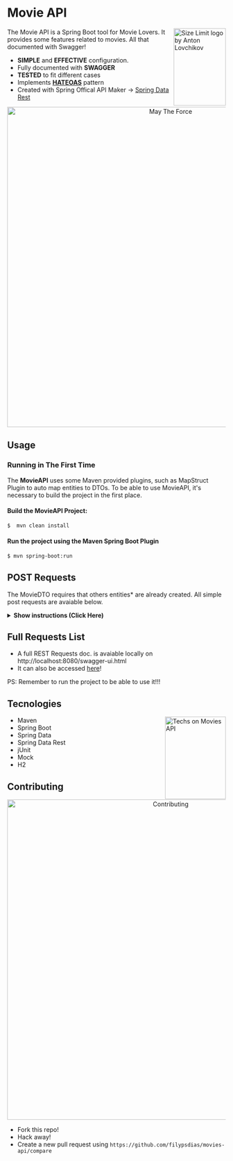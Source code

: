 # Movie API

<img src="https://github.com/filypsdias/movies-api/blob/master/images/undraw_broadcast_jhwx.svg" align="right"
     alt="Size Limit logo by Anton Lovchikov" width="120" height="178">

The Movie API is a Spring Boot tool for Movie Lovers. 
It provides some features related to movies. All that documented with Swagger!

* **SIMPLE** and **EFFECTIVE** configuration.
* Fully documented with **SWAGGER**
* **TESTED** to fit different cases
* Implements **[HATEOAS](https://en.wikipedia.org/wiki/HATEOAS)** pattern
* Created with Spring Offical API Maker -> [Spring Data Rest](https://spring.io/projects/spring-data-rest)

<p align="center">
  <img src="https://github.com/filypsdias/movies-api/blob/master/images/undraw_may_the_force_bgdm.png" alt="May The Force" width="738">
</p>


## Usage

### Running in The First Time

The **MovieAPI** uses some Maven provided plugins, such as MapStruct Plugin to auto map entities to DTOs. 
To be able to use MovieAPI, it's necessary to build the project in the first place.

#### Build the MovieAPI Project:

```sh
$  mvn clean install
```

#### Run the project using the Maven Spring Boot Plugin
```sh
$ mvn spring-boot:run
```
    
## POST Requests
The MovieDTO requires that others entities* are already created.
All simple post requests are avaiable below.

<details><summary><b>Show instructions (Click Here)</b></summary>

1. Create a Movie Genre:

    ```json
      {
        "name": "string"
      }
    ```
    
    ```diff
    + {
    +   "name": "Drama"
    + }
    ```
    
2. Create a Movie Production Company:

   ```json
      {
        "logo_path": "string",
        "name": "string",
        "origin_country": "string"
      }
   ```
   
    ```diff
    + {
    -   "logo_path": null, <- future use
    +   "name": "Fox 2000 Picutres",
    +   "origin_country": "US"
    + }
   ```

3. Create a Movie Production Country:

   ```json
      {
        "iso_3166_1": "string",
        "name": "string"
      }
   ```
   
   ```diff
   +  {
   +    "iso_3166_1": "US",
   +    "name": "United States",
   +  }
   ```

4. Create a Movie Spoken Language

   ```json
      {
        "iso_639_1": "string",
        "name": "string"
      }
   ```
   
   ```diff
   +  {
   +    "iso_639_1": "en",
   +    "name": "English",
   +  }
   ```


4. Now, let’s create a Movie Entity. Add all other entity (they can't be null) keys to the current JSON:
   
    ```json
       {
         "adult": true,
         "budget": 0,
         "genres": [
           {
             "id": 0
           }
         ],
         "homepage": "string",
         "imdbId": "string",
         "originalLanguage": "string",
         "originalTitle": "string",
         "overview": "string",
         "popularity": 0,
         "productionCompanies": [
           {
             "id": 0
           }
         ],
         "productionCountries": [
           {
             "id": 0
           }
         ],
         "releaseDate": "2020-05-01",
         "revenue": 0,
         "runtime": 0,
         "spokenLanguages": [
           {
             "id": 0
           }
         ],
         "status": "string",
         "tagline": "string",
         "title": "string",
         "titleDto": [
           {
             "id": 0
           }
         ],
         "video": true,
         "voteAverage": 0,
         "vote_count": 0
       }
    ```
    ```diff
    +  {
         "adult": false,
         "budget": 6300000,
         "genres": [
    +      {
    +        "id": 1
           }
         ],
    +    "homepage": "string",
    +    "imdbId": "tt0137523",
    +    "originalLanguage": "en",
    +    "originalTitle": "Fight Club",
    +    "overview": "You do NOT talk about the Fight Club",
    +    "popularity": 0.5,
         "productionCompanies": [
           {
    +        "id": 1
           }
         ],
         "productionCountries": [
           {
    +        "id": 1
           }
         ],
    +    "releaseDate": "2020-05-01",
    +    "revenue": 0.5,
    +    "runtime": 139,
         "spokenLanguages": [
           {
    +        "id": 0
           }
         ],
    +    "status": "Released",
        "tagline": "string",
    +    "title": "Fight Club",
    -    "titleDto": [
    -      {
    -        "id": 0      <- FUTURE USE
    -      }
    -    ],
    +    "video": false,
    +    "voteAverage": 8.7,
    +    "vote_count": 3949
    +  }
    ```

</details>


## Full Requests List

* A full REST Requests doc. is avaiable locally on http://localhost:8080/swagger-ui.html
* It can also be accessed [here](https://filypsdias-movie-ais-api.herokuapp.com/swagger-ui.html)!

PS: Remember to run the project to be able to use it!!!

## Tecnologies

<img src="https://github.com/filypsdias/movies-api/blob/master/images/techs_on_movie_api.png" align="right"
     alt="Techs on Movies API" width="140" height="190">

* Maven
* Spring Boot
* Spring Data
* Spring Data Rest
* jUnit
* Mock
* H2

## Contributing

<p align="center">
  <img src="https://github.com/filypsdias/movies-api/blob/master/images/undraw_developer_activity_bv83.svg" alt="Contributing" width="738">
</p>

* Fork this repo!
* Hack away!
* Create a new pull request using ```https://github.com/filypsdias/movies-api/compare```
